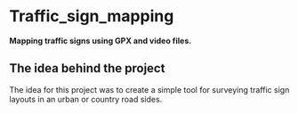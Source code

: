 # Traffic_sign_mapping
**Mapping traffic signs using GPX and video files.**
## The idea behind the project
The idea for this project was to create a simple tool for surveying traffic sign layouts in an urban or country road sides.
